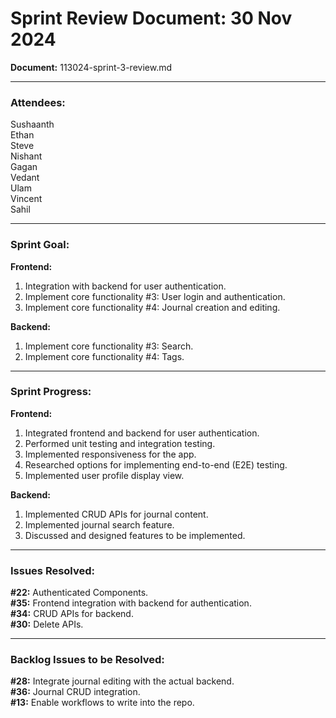 # Sprint Review Document: 30 Nov 2024  
**Document:** 113024-sprint-3-review.md  

---

### **Attendees:**  
Sushaanth  
Ethan  
Steve  
Nishant  
Gagan  
Vedant  
Ulam  
Vincent  
Sahil  

---

### **Sprint Goal:**  

**Frontend:**  
1. Integration with backend for user authentication.  
2. Implement core functionality #3: User login and authentication.  
3. Implement core functionality #4: Journal creation and editing.  

**Backend:**  
1. Implement core functionality #3: Search.  
2. Implement core functionality #4: Tags.  

---

### **Sprint Progress:**  

**Frontend:**  
1. Integrated frontend and backend for user authentication.  
2. Performed unit testing and integration testing.  
3. Implemented responsiveness for the app.  
4. Researched options for implementing end-to-end (E2E) testing.  
5. Implemented user profile display view.  

**Backend:**  
1. Implemented CRUD APIs for journal content.  
2. Implemented journal search feature.  
3. Discussed and designed features to be implemented.  

---

### **Issues Resolved:**  
**#22:** Authenticated Components.  
**#35:** Frontend integration with backend for authentication.  
**#34:** CRUD APIs for backend.  
**#30:** Delete APIs.  

---

### **Backlog Issues to be Resolved:**  
**#28:** Integrate journal editing with the actual backend.  
**#36:** Journal CRUD integration.  
**#13:** Enable workflows to write into the repo.  

